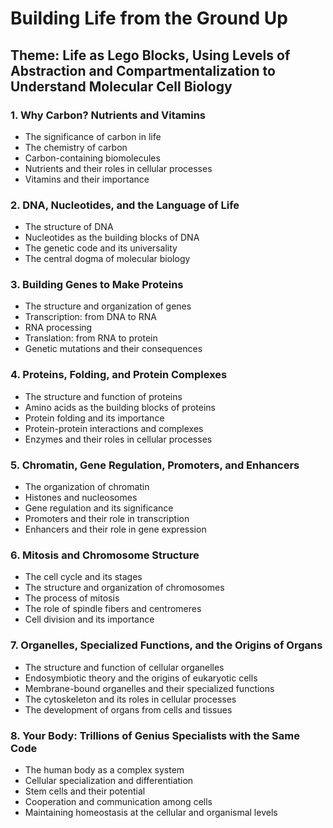 # Building Life from the Ground Up

## Theme: Life as Lego Blocks, Using Levels of Abstraction and Compartmentalization to Understand Molecular Cell Biology

### 1. Why Carbon? Nutrients and Vitamins
   - The significance of carbon in life
   - The chemistry of carbon
   - Carbon-containing biomolecules
   - Nutrients and their roles in cellular processes
   - Vitamins and their importance

### 2. DNA, Nucleotides, and the Language of Life
   - The structure of DNA
   - Nucleotides as the building blocks of DNA
   - The genetic code and its universality
   - The central dogma of molecular biology

### 3. Building Genes to Make Proteins
   - The structure and organization of genes
   - Transcription: from DNA to RNA
   - RNA processing
   - Translation: from RNA to protein
   - Genetic mutations and their consequences

### 4. Proteins, Folding, and Protein Complexes
   - The structure and function of proteins
   - Amino acids as the building blocks of proteins
   - Protein folding and its importance
   - Protein-protein interactions and complexes
   - Enzymes and their roles in cellular processes

### 5. Chromatin, Gene Regulation, Promoters, and Enhancers
   - The organization of chromatin
   - Histones and nucleosomes
   - Gene regulation and its significance
   - Promoters and their role in transcription
   - Enhancers and their role in gene expression

### 6. Mitosis and Chromosome Structure
   - The cell cycle and its stages
   - The structure and organization of chromosomes
   - The process of mitosis
   - The role of spindle fibers and centromeres
   - Cell division and its importance

### 7. Organelles, Specialized Functions, and the Origins of Organs
   - The structure and function of cellular organelles
   - Endosymbiotic theory and the origins of eukaryotic cells
   - Membrane-bound organelles and their specialized functions
   - The cytoskeleton and its roles in cellular processes
   - The development of organs from cells and tissues

### 8. Your Body: Trillions of Genius Specialists with the Same Code
   - The human body as a complex system
   - Cellular specialization and differentiation
   - Stem cells and their potential
   - Cooperation and communication among cells
   - Maintaining homeostasis at the cellular and organismal levels
